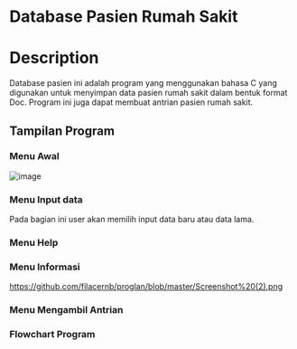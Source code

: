 # Database Pasien Rumah Sakit

# Description
Database pasien ini adalah program yang menggunakan bahasa C yang digunakan untuk menyimpan data pasien rumah sakit dalam bentuk format Doc. Program ini juga dapat membuat antrian pasien rumah sakit.

## Tampilan Program

### Menu Awal
![image](https://user-images.githubusercontent.com/46293986/50581238-7d2eb700-0e8a-11e9-975f-ee3b0ba51193.png)


### Menu Input data
Pada bagian ini user akan memilih input data baru atau data lama.

### Menu Help

### Menu Informasi
https://github.com/filacernb/proglan/blob/master/Screenshot%20(2).png

### Menu Mengambil Antrian

### Flowchart Program
